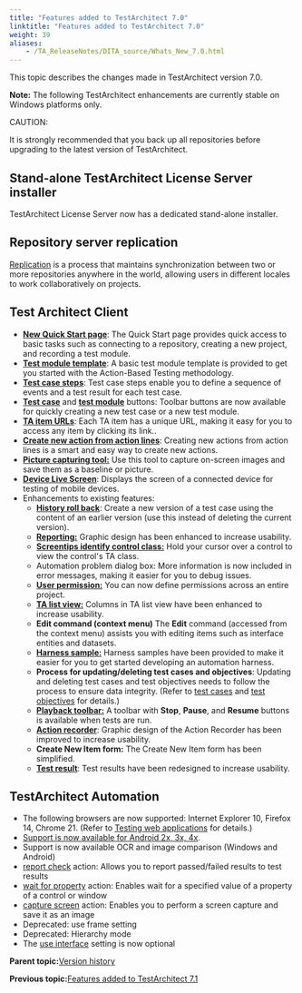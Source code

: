 ```yaml
--- 
title: "Features added to TestArchitect 7.0"
linktitle: "Features added to TestArchitect 7.0"
weight: 39
aliases: 
    - /TA_ReleaseNotes/DITA_source/Whats_New_7.0.html
---
```


This topic describes the changes made in TestArchitect version 7.0.

**Note:** The following TestArchitect enhancements are currently stable on Windows platforms only.

CAUTION:

It is strongly recommended that you back up all repositories before upgrading to the latest version of TestArchitect.

## Stand-alone TestArchitect License Server installer

TestArchitect License Server now has a dedicated stand-alone installer.

## Repository server replication

[Replication](/TA_Administration/Topics/Repo_server_management_replication_repo.html) is a process that maintains synchronization between two or more repositories anywhere in the world, allowing users in different locales to work collaboratively on projects.

## Test Architect Client

-   [**New Quick Start page**](/TA_Help/Topics/Quick_start.html): The Quick Start page provides quick access to basic tasks such as connecting to a repository, creating a new project, and recording a test module.
-   [**Test module template**](/TA_Help/Topics/ABT_Test_module.html): A basic test module template is provided to get you started with the Action-Based Testing methodology.
-   [**Test case steps**](/TA_Help/Topics/Projects_and_tests_steps.html): Test case steps enable you to define a sequence of events and a test result for each test case.
-   [**Test case**](/TA_Help/Topics/Projects_and_tests_TC.html) and [**test module**](/TA_Help/Topics/Create_test_module.html) buttons: Toolbar buttons are now available for quickly creating a new test case or a new test module.
-   [**TA item URLs**](/TA_Help/Topics/Additional_features_TA_URL.html): Each TA item has a unique URL, making it easy for you to access any item by clicking its link..
-   [**Create new action from action lines**](/TA_Help/Topics/High_level_actions_smart_creating.html): Creating new actions from action lines is a smart and easy way to create new actions.
-   [**Picture capturing tool:**](/TA_Help/Topics/Additional_features_image_capturing_tool.html) Use this tool to capture on-screen images and save them as a baseline or picture.
-   [**Device Live Screen**](/TA_Help/Topics/ug_capturing_mobile_screenshot.html): Displays the screen of a connected device for testing of mobile devices.
-   Enhancements to existing features:
    -   [**History roll back**](/TA_Help/Topics/Project_items_revision_roll_back.html): Create a new version of a test case using the content of an earlier version \(use this instead of deleting the current version\).
    -   [**Reporting:**](/TA_Help/Topics/Reporting_def.html) Graphic design has been enhanced to increase usability.
    -   [**Screentips identify control class:**](/TA_Help/Topics/Interface_def_Viewer_identify.html) Hold your cursor over a control to view the control's TA class.
    -   Automation problem dialog box: More information is now included in error messages, making it easier for you to debug issues.
    -   [**User permission:**](/TA_Administration/Topics/User_administration.html) You can now define permissions across an entire project.
    -   [**TA list view:**](/TA_Help/Topics/Projects_and_tests_list_view.html) Columns in TA list view have been enhanced to increase usability.
    -   **Edit command \(context menu\)** The **Edit** command \(accessed from the context menu\) assists you with editing items such as interface entities and datasets.
    -   [**Harness sample:**](/TA_Tutorials/Topics/Tutorial_Scripting_actions_in_other_languages.html) Harness samples have been provided to make it easier for you to get started developing an automation harness.
    -   **Process for updating/deleting test cases and objectives**: Updating and deleting test cases and test objectives needs to follow the process to ensure data integrity. \(Refer to [test cases](/TA_Help/Topics/Projects_and_tests_TC.html) and [test objectives](/TA_Help/Topics/Projects_and_tests_TO.html) for details.\)
    -   [**Playback toolbar:**](/TA_Help/Topics/Test_exec_playback_toolbar.html) A toolbar with **Stop**, **Pause**, and **Resume** buttons is available when tests are run.
    -   [**Action recorder**](/TA_Help/Topics/Creating_and_using_actions_AR.html): Graphic design of the Action Recorder has been improved to increase usability.
    -   **Create New Item form:** The Create New Item form has been simplified.
    -   [**Test result**](/TA_Help/Topics/Test_result.html): Test results have been redesigned to increase usability.

## TestArchitect Automation

-   The following browsers are now supported: Internet Explorer 10, Firefox 14, Chrome 21. \(Refer to [Testing web applications](/TA_Automation/Topics/Web_automation.html) for details.\)
-   [Support is now available for Android 2x, 3x, 4x](/Android/Topics/Android_Automation_begin.html).
-   Support is now available OCR and image comparison \(Windows and Android\)
-   [report check](/TA_Automation/Topics/bia_report_check.html) action: Allows you to report passed/failed results to test results
-   [wait for property](/TA_Automation/Topics/bia_wait_for_property.html) action: Enables wait for a specified value of a property of a control or window
-   [capture screen](/TA_Automation/Topics/bia_capture_screen.html) action: Enables you to perform a screen capture and save it as an image
-   Deprecated: use frame setting
-   Deprecated: Hierarchy mode
-   The [use interface](/TA_Automation/Topics/bia_use_interface.html) setting is now optional

**Parent topic:**[Version history](/TA_ReleaseNotes/DITA_source/Version_History.html)

**Previous topic:**[Features added to TestArchitect 7.1](/TA_ReleaseNotes/DITA_source/Whats_New_7.1.html)

